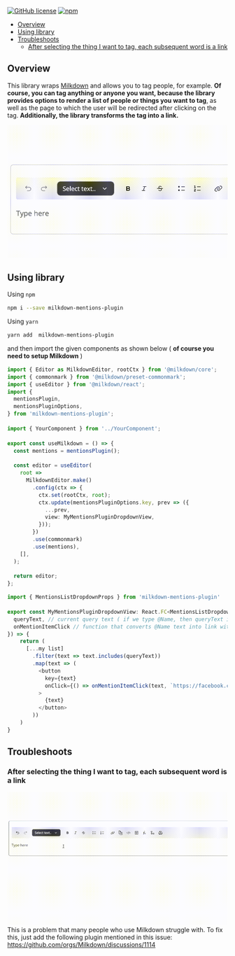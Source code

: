 [![GitHub license](https://img.shields.io/github/license/zgrybus/milkdown-mentions-plugin)](https://github.com/zgrybus/milkdown-mentions-plugin/blob/master/LICENSE) [![npm](https://img.shields.io/npm/v/milkdown-mentions-plugin)](https://www.npmjs.com/package/milkdown-mentions-plugin)

- [Overview](#overview)
- [Using library](#using-library)
- [Troubleshoots](#troubleshoots)
  * [After selecting the thing I want to tag, each subsequent word is a link](#after-selecting-the-thing-i-want-to-tag--each-subsequent-word-is-a-link)


## Overview

This library wraps [Milkdown](https://milkdown.dev/) and allows you to tag people, for example. **Of course, you can tag anything or anyone you want, because the library provides options to render a list of people or things you want to tag**, as well as the page to which the user will be redirected after clicking on the tag. 
**Additionally, the library transforms the tag into a link.**

![Demo](https://github.com/zgrybus/milkdown-mentions-plugin/blob/master/assets/plugin_demo.gif)

## Using library

Using `npm`
```bash
npm i --save milkdown-mentions-plugin
```
Using `yarn`
```bash
yarn add  milkdown-mentions-plugin
```

and then import the given components as shown below ( **of course you need to setup Milkdown** )
```typescript
import { Editor as MilkdownEditor, rootCtx } from '@milkdown/core';
import { commonmark } from '@milkdown/preset-commonmark';
import { useEditor } from '@milkdown/react';
import {
  mentionsPlugin,
  mentionsPluginOptions,
} from 'milkdown-mentions-plugin';

import { YourComponent } from '../YourComponent';

export const useMilkdown = () => {
  const mentions = mentionsPlugin();

  const editor = useEditor(
    root =>
      MilkdownEditor.make()
        .config(ctx => {
          ctx.set(rootCtx, root);
          ctx.update(mentionsPluginOptions.key, prev => ({
            ...prev,
            view: MyMentionsPluginDropdownView, 
          }));
        })
        .use(commonmark)
        .use(mentions),
    [],
  );

  return editor;
};
```

```typescript
import { MentionsListDropdownProps } from 'milkdown-mentions-plugin'

export const MyMentionsPluginDropdownView: React.FC<MentionsListDropdownProps> = ({ 
  queryText, // current query text ( if we type @Name, then queryText is Name )
  onMentionItemClick // function that converts @Name text into link with appropriate url
}) => {
    return (
      [...my list]
        .filter(text => text.includes(queryText))
        .map(text => (
          <button 
            key={text} 
            onClick={() => onMentionItemClick(text, `https://facebook.com/user/${text}`)}
          >
            {text}
          </button>
        ))
    )
}
```

## Troubleshoots


### After selecting the thing I want to tag, each subsequent word is a link

![Demo](https://github.com/zgrybus/milkdown-mentions-plugin/blob/master/assets/subsequent_word_troubleshoot.gif)
This is a problem that many people who use Milkdown struggle with. To fix this, just add the following plugin mentioned in this issue: https://github.com/orgs/Milkdown/discussions/1114